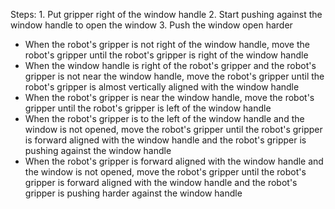 

Steps:  1. Put gripper right of the window handle  2. Start pushing against the window handle to open the window  3. Push the window open harder
- When the robot's gripper is not right of the window handle, move the robot's gripper until the robot's gripper is right of the window handle
- When the window handle is right of the robot's gripper and the robot's gripper is not near the window handle, move the robot's gripper until the robot's gripper is almost vertically aligned with the window handle
- When the robot's gripper is near the window handle, move the robot's gripper until the robot's gripper is left of the window handle
- When the robot's gripper is to the left of the window handle and the window is not opened, move the robot's gripper until the robot's gripper is forward aligned with the window handle and the robot's gripper is pushing against the window handle
- When the robot's gripper is forward aligned with the window handle and the window is not opened, move the robot's gripper until the robot's gripper is forward aligned with the window handle and the robot's gripper is pushing harder against the window handle